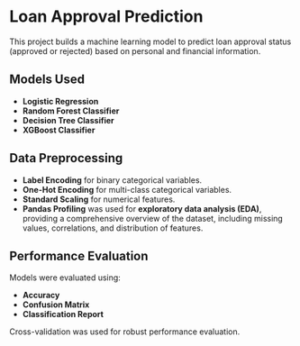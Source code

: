 # Loan Approval Prediction
This project builds a machine learning model to predict loan approval status (approved or rejected) based on personal and financial information.

## Models Used
- **Logistic Regression**
- **Random Forest Classifier**
- **Decision Tree Classifier**
- **XGBoost Classifier**

## Data Preprocessing
- **Label Encoding** for binary categorical variables.
- **One-Hot Encoding** for multi-class categorical variables.
- **Standard Scaling** for numerical features.
- **Pandas Profiling** was used for **exploratory data analysis (EDA)**, providing a comprehensive overview of the dataset, including missing values, correlations, and distribution of features.

## Performance Evaluation
Models were evaluated using:
- **Accuracy**
- **Confusion Matrix**
- **Classification Report**

Cross-validation was used for robust performance evaluation.
